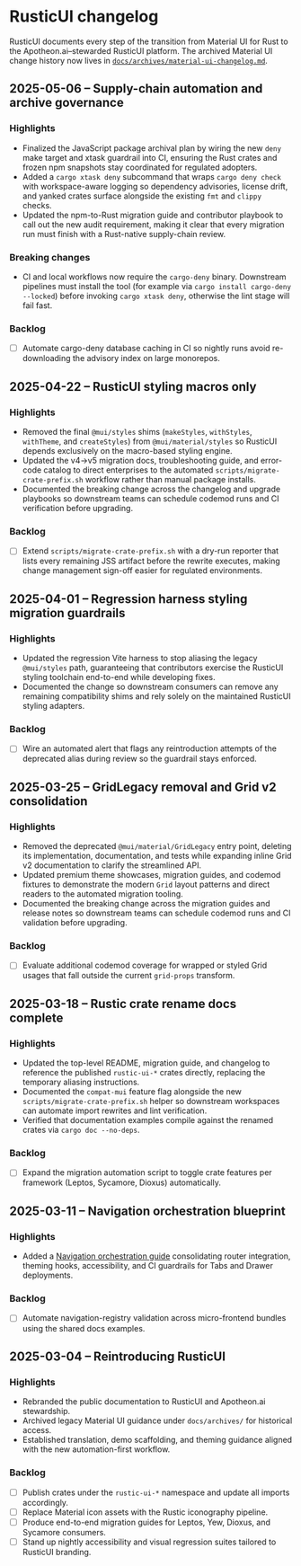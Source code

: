# RusticUI changelog

RusticUI documents every step of the transition from Material UI for Rust to the Apotheon.ai–stewarded RusticUI platform. The
archived Material UI change history now lives in [`docs/archives/material-ui-changelog.md`](docs/archives/material-ui-changelog.md).

## 2025-05-06 – Supply-chain automation and archive governance

### Highlights

- Finalized the JavaScript package archival plan by wiring the new `deny` make target and xtask guardrail into CI, ensuring the Rust crates and frozen npm snapshots stay coordinated for regulated adopters.
- Added a `cargo xtask deny` subcommand that wraps `cargo deny check` with workspace-aware logging so dependency advisories, license drift, and yanked crates surface alongside the existing `fmt` and `clippy` checks.
- Updated the npm-to-Rust migration guide and contributor playbook to call out the new audit requirement, making it clear that every migration run must finish with a Rust-native supply-chain review.

### Breaking changes

- CI and local workflows now require the `cargo-deny` binary. Downstream pipelines must install the tool (for example via `cargo install cargo-deny --locked`) before invoking `cargo xtask deny`, otherwise the lint stage will fail fast.

### Backlog

- [ ] Automate cargo-deny database caching in CI so nightly runs avoid re-downloading the advisory index on large monorepos.

## 2025-04-22 – RusticUI styling macros only

### Highlights

- Removed the final `@mui/styles` shims (`makeStyles`, `withStyles`, `withTheme`, and `createStyles`) from `@mui/material/styles` so RusticUI depends exclusively on the macro-based styling engine.
- Updated the v4→v5 migration docs, troubleshooting guide, and error-code catalog to direct enterprises to the automated `scripts/migrate-crate-prefix.sh` workflow rather than manual package installs.
- Documented the breaking change across the changelog and upgrade playbooks so downstream teams can schedule codemod runs and CI verification before upgrading.

### Backlog

- [ ] Extend `scripts/migrate-crate-prefix.sh` with a dry-run reporter that lists every remaining JSS artifact before the rewrite executes, making change management sign-off easier for regulated environments.

## 2025-04-01 – Regression harness styling migration guardrails

### Highlights

- Updated the regression Vite harness to stop aliasing the legacy `@mui/styles`
  path, guaranteeing that contributors exercise the RusticUI styling
  toolchain end-to-end while developing fixes.
- Documented the change so downstream consumers can remove any remaining
  compatibility shims and rely solely on the maintained RusticUI styling
  adapters.

### Backlog

- [ ] Wire an automated alert that flags any reintroduction attempts of the
  deprecated alias during review so the guardrail stays enforced.

## 2025-03-25 – GridLegacy removal and Grid v2 consolidation

### Highlights

- Removed the deprecated `@mui/material/GridLegacy` entry point, deleting its implementation, documentation, and tests while
  expanding inline Grid v2 documentation to clarify the streamlined API.
- Updated premium theme showcases, migration guides, and codemod fixtures to demonstrate the modern `Grid` layout patterns and
  direct readers to the automated migration tooling.
- Documented the breaking change across the migration guides and release notes so downstream teams can schedule codemod runs
  and CI validation before upgrading.

### Backlog

- [ ] Evaluate additional codemod coverage for wrapped or styled Grid usages that fall outside the current `grid-props`
  transform.

## 2025-03-18 – Rustic crate rename docs complete

### Highlights

- Updated the top-level README, migration guide, and changelog to reference the
  published `rustic-ui-*` crates directly, replacing the temporary aliasing
  instructions.
- Documented the `compat-mui` feature flag alongside the new
  `scripts/migrate-crate-prefix.sh` helper so downstream workspaces can automate
  import rewrites and lint verification.
- Verified that documentation examples compile against the renamed crates via
  `cargo doc --no-deps`.

### Backlog

- [ ] Expand the migration automation script to toggle crate features per
  framework (Leptos, Sycamore, Dioxus) automatically.

## 2025-03-11 – Navigation orchestration blueprint

### Highlights

- Added a [Navigation orchestration guide](docs/data/material/guides/navigation/navigation.md) consolidating router integration, theming hooks, accessibility, and CI guardrails for Tabs and Drawer deployments.

### Backlog

- [ ] Automate navigation-registry validation across micro-frontend bundles using the shared docs examples.

## 2025-03-04 – Reintroducing RusticUI

### Highlights

- Rebranded the public documentation to RusticUI and Apotheon.ai stewardship.
- Archived legacy Material UI guidance under `docs/archives/` for historical access.
- Established translation, demo scaffolding, and theming guidance aligned with the new automation-first workflow.

### Backlog

- [ ] Publish crates under the `rustic-ui-*` namespace and update all imports accordingly.
- [ ] Replace Material icon assets with the Rustic iconography pipeline.
- [ ] Produce end-to-end migration guides for Leptos, Yew, Dioxus, and Sycamore consumers.
- [ ] Stand up nightly accessibility and visual regression suites tailored to RusticUI branding.
